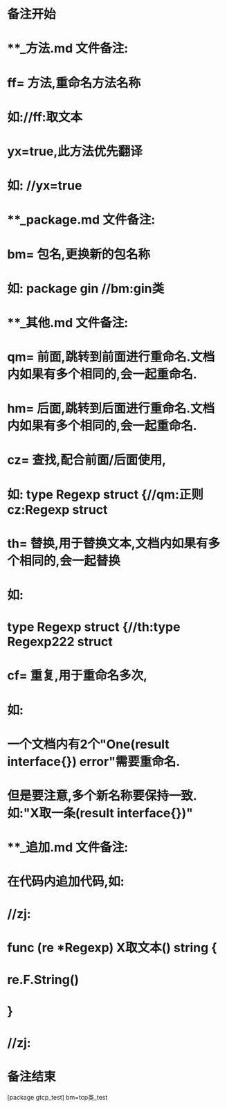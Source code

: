 # 备注开始
# **_方法.md 文件备注:
# ff= 方法,重命名方法名称
# 如://ff:取文本
#
# yx=true,此方法优先翻译
# 如: //yx=true


# **_package.md 文件备注:
# bm= 包名,更换新的包名称 
# 如: package gin //bm:gin类


# **_其他.md 文件备注:
# qm= 前面,跳转到前面进行重命名.文档内如果有多个相同的,会一起重命名.
# hm= 后面,跳转到后面进行重命名.文档内如果有多个相同的,会一起重命名.
# cz= 查找,配合前面/后面使用,
# 如: type Regexp struct {//qm:正则 cz:Regexp struct
#
# th= 替换,用于替换文本,文档内如果有多个相同的,会一起替换
# 如:
# type Regexp struct {//th:type Regexp222 struct
#
# cf= 重复,用于重命名多次,
# 如: 
# 一个文档内有2个"One(result interface{}) error"需要重命名.
# 但是要注意,多个新名称要保持一致. 如:"X取一条(result interface{})"


# **_追加.md 文件备注:
# 在代码内追加代码,如:
# //zj:
# func (re *Regexp) X取文本() string { 
#    re.F.String()
# }
# //zj:
# 备注结束

[package gtcp_test]
bm=tcp类_test
